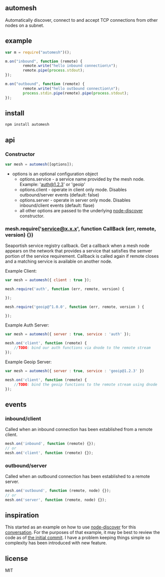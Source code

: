 automesh
--------

Automatically discover, connect to and accept TCP connections from other
nodes on a subnet.

example
-------

```js
var m = require("automesh")();

m.on("inbound", function (remote) {
        remote.write("hello inbound connection\n");
        remote.pipe(process.stdout);
});

m.on("outbound", function (remote) {
        remote.write("hello outbound connection\n");
        process.stdin.pipe(remote).pipe(process.stdout);
});
```

install
-------

```bash
npm install automesh
```

api
---

### Constructor

```js
var mesh = automesh([options]);
```

* options is an optional configuration object
	* options.service - a service name provided by the mesh node. Example: 'auth@1.2.3' or 'geoip'
	* options.client - operate in client only mode. Disables outbound/server events (default: false)
	* options.server - operate in server only mode. Disables inbound/client events (default: flase)
	* all other options are passed to the underlying [node-discover][4]
	constructor.

### mesh.require('service@x.x.x', function CallBack (err, remote, version) {})

Seaportish service registry callback. Get a callback when a mesh node
appears on the network that provides a service that satisfies the semver portion
of the service requirement. Callback is called again if remote closes and a 
matching service is available on another node.

Example Client:

```js
var mesh = automesh({ client : true });

mesh.require('auth', function (err, remote, version) {

});

mesh.require('geoip@^1.0.0', function (err, remote, version ) {

});
```

Example Auth Server:

```js
var mesh = automesh({ server : true, service : 'auth' });

mesh.on('client', function (remote) {
	//TODO: bind our auth functions via dnode to the remote stream
});
```

Example Geoip Server:

```js
var mesh = automesh({ server : true, service : 'geoip@1.2.3' })

mesh.on('client', function (remote) {
	//TODO: bind the geoip functions to the remote stream using dnode
});
```

events
------

### inbound/client

Called when an inbound connection has been established
from a remote client.

```js
mesh.on('inbound', function (remote) {});
// or
mesh.on('client', function (remote) {});
```

### outbound/server

Called when an outbound connection has been established
to a remote server.

```js
mesh.on('outbound', function (remote, node) {});
// or
mesh.on('server', function (remote, node) {});
```

inspiration
-----------

This started as an example on how to use [node-discover][3] for this [conversation][1].
For the purposes of that example, it may be best to review the code as of [the initial commit][2].
I have a problem keeping things simple so complexity has been introduced with new feature.

license
-------

MIT

[1]: https://github.com/wankdanker/node-discover/issues/7#issuecomment-72145016
[2]: https://github.com/wankdanker/node-automesh/tree/v1.0.0
[3]: https://github.com/wankdanker/node-discover
[4]: https://github.com/wankdanker/node-discover/#constructor

